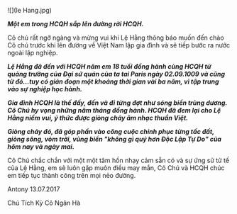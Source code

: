 <!--
title: Một em sắp lên đường rời HCQH 
author: TichKy Nguyen 
status: completed   
-->
![](le Hang.jpg)   

***Một em trong HCQH sắp lên đường rời HCQH.***
  
Cô chú rất ngỡ ngàng và mừng vui khi Lệ Hằng thông báo muốn đến chào Cô chú trước khi lên đường về Việt Nam lập gia đình và sẽ tiếp bước ra nước ngoài lập nghiệp.
 
***Lệ Hằng đã đến với HCQH năm em 18 tuổi đồng hành cùng HCQH từ quảng trường của Đại sứ quán của ta tai Paris ngày 02.09.1009 và cũng từ đó...tuy có gián đoạn một khoảng thời gian vài ba năm, vì tập trung vào sự nghiệp học hành.***

***Gia đình HCQH là thế đấy, đến và đi từng đợt như sóng biển trùng dương.* 
*Cô Chú hy vọng những năm tháng đồng hành. HCQH đã đem lại cho Lệ Hằng niềm vui, ý thức được giòng chảy âm nhạc thuần Việt.*** 

***Giòng chảy đó, đã góp phần vào công cuộc chinh phục từng tấc đất, giòng sông, vòm trời, vủng biển "không gì quý hơn Độc Lập Tự Do" của hôm nay và ngày mai.***
 
Cô Chú chắc chắn với một một tâm hồn nhạy cảm sẵn có và sự ứng sử tử tế của Lệ Hằng, em sẽ luôn gặp muôn điều may mắn, 
Cô Chú và HCQH chúc em tiếp tục thành công trên mọi nẻo đường.

Antony 13.07.2017

Chú Tích Kỳ
Cô Ngân Hà

 